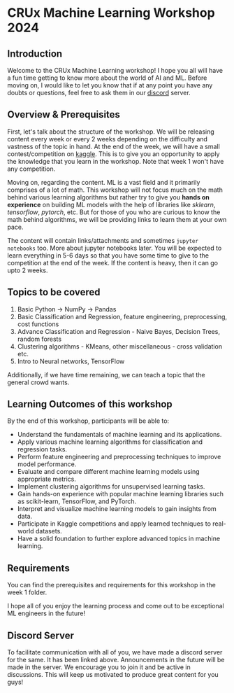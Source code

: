 # CRUx Machine Learning Workshop 2024

## Introduction

Welcome to the CRUx Machine Learning workshop! I hope you all will have a fun time getting to know more about the world of AI and ML. Before moving on, I would like to let you know that if at any point you have any doubts or questions, feel free to ask them in our [discord](https://discord.gg/q2t4GHvWRW) server.

## Overview & Prerequisites

First, let's talk about the structure of the workshop. We will be releasing content every week or every 2 weeks depending on the difficulty and vastness of the topic in hand. At the end of the week, we will have a small contest/competition on [kaggle](https://www.kaggle.com/). This is to give you an opportunity to apply the knowledge that you learn in the workshop. Note that week 1 won't have any competition.

Moving on, regarding the content. ML is a vast field and it primarily comprises of a lot of math. This workshop will not focus much on the math behind various learning algorithms but rather try to give you **hands on experience** on building ML models with the help of libraries like _sklearn_, _tensorflow_, _pytorch_, etc. But for those of you who are curious to know the math behind algorithms, we will be providing links to learn them at your own pace.

The content will contain links/attachments and sometimes ``jupyter notebooks`` too. More about jupyter notebooks later. You will be expected to learn everything in 5-6 days so that you have some time to give to the competition at the end of the week. If the content is heavy, then it can go upto 2 weeks.

## Topics to be covered
1. Basic Python -> NumPy -> Pandas
2. Basic Classification and Regression, feature engineering, preprocessing, cost functions
3. Advance Classification and Regression - Naive Bayes, Decision Trees, random forests
4. Clustering algorithms - KMeans, other miscellaneous - cross validation etc.
5. Intro to Neural networks, TensorFlow

Additionally, if we have time remaining, we can teach a topic that the general crowd wants.

## Learning Outcomes of this workshop

By the end of this workshop, participants will be able to:

- Understand the fundamentals of machine learning and its applications.
- Apply various machine learning algorithms for classification and regression tasks.
- Perform feature engineering and preprocessing techniques to improve model performance.
- Evaluate and compare different machine learning models using appropriate metrics.
- Implement clustering algorithms for unsupervised learning tasks.
- Gain hands-on experience with popular machine learning libraries such as scikit-learn, TensorFlow, and PyTorch.
- Interpret and visualize machine learning models to gain insights from data.
- Participate in Kaggle competitions and apply learned techniques to real-world datasets.
- Have a solid foundation to further explore advanced topics in machine learning.

## Requirements

You can find the prerequisites and requirements for this workshop in the week 1 folder.

I hope all of you enjoy the learning process and come out to be exceptional ML engineers in the future!

## Discord Server

To facilitate communication with all of you, we have made a discord server for the same. It has been linked above. Announcements in the future will be made in the server. We encourage you to join it and be active in discussions. This will keep us motivated to produce great content for you guys!